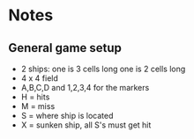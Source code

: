 # Notes

## General game setup
- 2 ships: one is 3 cells long one is 2 cells long
- 4 x 4 field
- A,B,C,D and 1,2,3,4 for the markers
- H = hits
- M = miss
- S = where ship is located
- X = sunken ship, all S's must get hit
